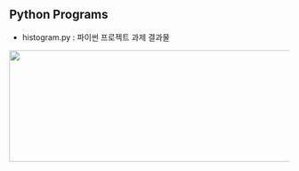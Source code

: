 ## Python Programs

- histogram.py : 파이썬 프로젝트 과제 결과물

<p align="center">
  
<img src="./python_result.JPG"  width="640" height="200">

</p>
